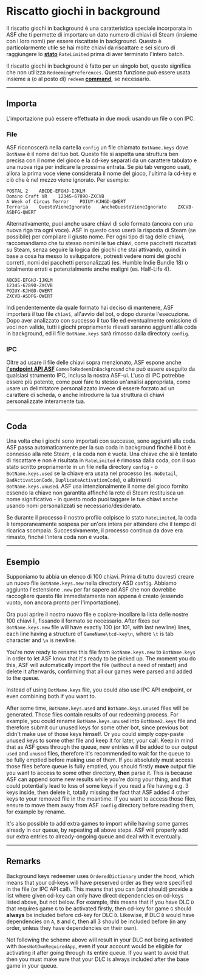 # Riscatto giochi in background

Il riscatto giochi in background è una caratteristica speciale incorporata in ASF che ti permette di importare un dato numero di chiavi di Steam (insieme con i loro nomi) per essere riscattate in background. Questo è particolarmente utile se hai molte chiavi da riscattare e sei sicuro di raggiungere lo **[stato](https://github.com/JustArchiNET/ArchiSteamFarm/wiki/FAQ#what-is-the-meaning-of-status-when-redeeming-a-key)** `RateLimited` prima di aver terminato l'intero batch.

Il riscatto giochi in background è fatto per un singolo bot, questo significa che non utilizza `RedeemingPreferences`. Questa funzione può essere usata insieme a (o al posto di) `redeem` **[command](https://github.com/JustArchiNET/ArchiSteamFarm/wiki/Commands)**, se necessario.

* * *

## Importa

L'importazione può essere effettuata in due modi: usando un file o con IPC.

### File

ASF riconoscerà nella cartella `config` un file chiamato `BotName.keys` dove `BotName` è il nome del tuo bot. Questo file si aspetta una struttura ben precisa con il nome del gioco e la cd-key separati da un carattere tabulato e una nuova riga per indicare la prossima entrata. Se più tab vengono usati, allora la prima voce viene considerata il nome del gioco, l'ultima la cd-key e ciò che è nel mezzo viene ignorato. Per esempio:

    POSTAL 2    ABCDE-EFGHJ-IJKLM
    Domino Craft VR    12345-67890-ZXCVB
    A Week of Circus Terror    POIUY-KJHGD-QWERT
    Terraria    QuestoVieneIgnorato    AncheQuestoVieneIgnorato    ZXCVB-ASDFG-QWERT
    

Alternativamente, puoi anche usare chiavi di solo formato (ancora con una nuova riga tra ogni voce). ASF in questo caso userà la risposta di Steam (se possibile) per compilare il giusto nome. Per ogni tipo di tag delle chiavi, raccomandiamo che tu stesso nomini le tue chiavi, come pacchetti riscattati su Steam, senza seguire la logica dei giochi che stai attivando, quindi in base a cosa ha messo lo sviluppatore, potresti vedere nomi dei giochi corretti, nomi dei pacchetti personalizzati (es. Humble Indie Bundle 18) o totalmente errati e potenzialmente anche maligni (es. Half-Life 4).

    ABCDE-EFGHJ-IJKLM
    12345-67890-ZXCVB
    POIUY-KJHGD-QWERT
    ZXCVB-ASDFG-QWERT
    

Indipendentemente da quale formato hai deciso di mantenere, ASF importerà il tuo file `chiavi`, all'avvio del bot, o dopo durante l'esecuzione. Dopo aver analizzato con successo il tuo file ed eventualmente omissione di voci non valide, tutti i giochi propriamente rilevati saranno aggiunti alla coda in background, ed il file `BotName.keys` sarà rimosso dalla directory `config`.

### IPC

Oltre ad usare il file delle chiavi sopra menzionato, ASF espone anche **[l'endpoint API ASF](https://github.com/JustArchiNET/ArchiSteamFarm/wiki/IPC#asf-api)** `GamesToRedeemInBackground` che può essere eseguito da qualsiasi strumento IPC, inclusa la nostra ASF-ui. L'uso di IPC potrebbe essere più potente, come puoi fare tu stesso un'analisi appropriata, come usare un delimitatore personalizzato invece di essere forzato ad un carattere di scheda, o anche introdurre la tua struttura di chiavi personalizzate interamente tua.

* * *

## Coda

Una volta che i giochi sono importati con successo, sono aggiunti alla coda. ASF passa automaticamente per la sua coda in background finché il bot è connesso alla rete Steam, e la coda non è vuota. Una chiave che si è tentato di riscattare e non è risultata in `RateLimited` è rimossa dalla coda, con il suo stato scritto propriamente in un file nella directory `config` - o `BotName.keys.used` se la chiave era usata nel processo (es. `NoDetail`, `BadActivationCode`, `DuplicateActivationCode`), o altrimenti `BotName.keys.unused`. ASF usa intenzionalmente il nome del gioco fornito essendo la chiave non garantita affinché la rete di Steam restituisca un nome significativo - in questo modo puoi taggare le tue chiavi anche usando nomi personalizzati se necessario/desiderato.

Se durante il processo il nostro profilo colpisce lo stato `RateLimited`, la coda è temporaneamente sospesa per un'ora intera per attendere che il tempo di ricarica scompaia. Successivamente, il processo continua da dove era rimasto, finché l'intera coda non è vuota.

* * *

## Esempio

Supponiamo tu abbia un elenco di 100 chiavi. Prima di tutto dovresti creare un nuovo file `BotName.keys.new` nella directory ASD `config`. Abbiamo aggiunto l'estensione `.new` per far sapere ad ASF che non dovrebbe raccogliere questo file immediatamente non appena è creato (essendo vuoto, non ancora pronto per l'importazione).

Ora puoi aprire il nostro nuovo file e copiare-incollare la lista delle nostre 100 chiavi lì, fissando il formato se necessario. After fixes our `BotName.keys.new` file will have exactly 100 (or 101, with last newline) lines, each line having a structure of `GameName\tcd-key\n`, where `\t` is tab character and `\n` is newline.

You're now ready to rename this file from `BotName.keys.new` to `BotName.keys` in order to let ASF know that it's ready to be picked up. The moment you do this, ASF will automatically import the file (without a need of restart) and delete it afterwards, confirming that all our games were parsed and added to the queue.

Instead of using `BotName.keys` file, you could also use IPC API endpoint, or even combining both if you want to.

After some time, `BotName.keys.used` and `BotName.keys.unused` files will be generated. Those files contain results of our redeeming process. For example, you could rename `BotName.keys.unused` into `BotName2.keys` file and therefore submit our unused keys for some other bot, since previous bot didn't make use of those keys himself. Or you could simply copy-paste unused keys to some other file and keep it for later, your call. Keep in mind that as ASF goes through the queue, new entries will be added to our output `used` and `unused` files, therefore it's recommended to wait for the queue to be fully emptied before making use of them. If you absolutely must access those files before queue is fully emptied, you should firstly **move** output file you want to access to some other directory, **then** parse it. This is because ASF can append some new results while you're doing your thing, and that could potentially lead to loss of some keys if you read a file having e.g. 3 keys inside, then delete it, totally missing the fact that ASF added 4 other keys to your removed file in the meantime. If you want to access those files, ensure to move them away from ASF `config` directory before reading them, for example by rename.

It's also possible to add extra games to import while having some games already in our queue, by repeating all above steps. ASF will properly add our extra entries to already-ongoing queue and deal with it eventually.

* * *

## Remarks

Background keys redeemer uses `OrderedDictionary` under the hood, which means that your cd-keys will have preserved order as they were specified in the file (or IPC API call). This means that you can (and should) provide a list where given cd-key can only have direct dependencies on cd-keys listed above, but not below. For example, this means that if you have DLC `D` that requires game `G` to be activated firstly, then cd-key for game `G` should **always** be included before cd-key for DLC `D`. Likewise, if DLC `D` would have dependencies on `A`, `B` and `C`, then all 3 should be included before (in any order, unless they have dependencies on their own).

Not following the scheme above will result in your DLC not being activated with `DoesNotOwnRequiredApp`, even if your account would be eligible for activating it after going through its entire queue. If you want to avoid that then you must make sure that your DLC is always included after the base game in your queue.